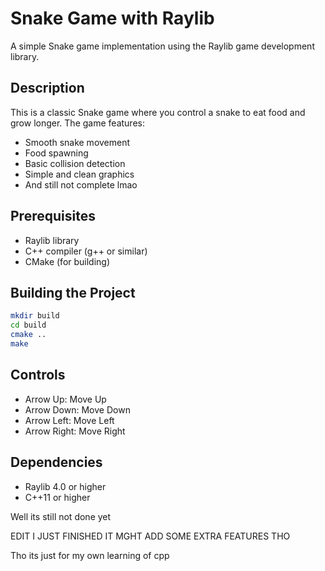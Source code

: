 # Snake Game with Raylib

A simple Snake game implementation using the Raylib game development library.

## Description
This is a classic Snake game where you control a snake to eat food and grow longer. The game features:
- Smooth snake movement
- Food spawning
- Basic collision detection
- Simple and clean graphics
- And still not complete lmao

## Prerequisites
- Raylib library
- C++ compiler (g++ or similar)
- CMake (for building)

## Building the Project
```bash
mkdir build
cd build
cmake ..
make
```

## Controls
- Arrow Up: Move Up
- Arrow Down: Move Down
- Arrow Left: Move Left
- Arrow Right: Move Right

## Dependencies
- Raylib 4.0 or higher
- C++11 or higher

Well its still not done yet

EDIT I JUST FINISHED IT MGHT ADD SOME EXTRA FEATURES THO

Tho its just for my own learning of cpp